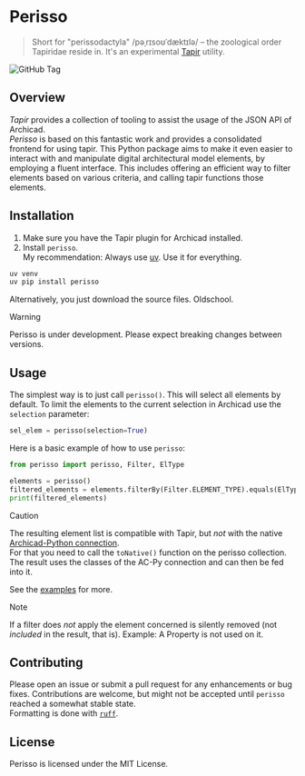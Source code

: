 # Perisso
> Short for "perissodactyla" /pəˌrɪsoʊˈdæktɪlə/ – the zoological order Tapiridae reside in.
> It's an experimental [Tapir](https://github.com/ENZYME-APD/tapir-archicad-automation) utility.  

![GitHub Tag](https://img.shields.io/github/v/tag/runxel/perisso)


## Overview
_Tapir_ provides a collection of tooling to assist the usage of the JSON API of Archicad.  
_Perisso_ is based on this fantastic work and provides a consolidated frontend for using tapir. This Python package aims to make it even easier to interact with and manipulate digital architectural model elements, by employing a fluent interface. This includes offering an efficient way to filter elements based on various criteria, and calling tapir functions those elements.


## Installation

1. Make sure you have the Tapir plugin for Archicad installed.
2. Install `perisso`.  
My recommendation: Always use [uv](https://docs.astral.sh/uv/). Use it for everything.

```bash
uv venv
uv pip install perisso
```

Alternatively, you just download the source files. Oldschool.


> [!WARNING]  
> Perisso is under development. Please expect breaking changes between versions.


## Usage

The simplest way is to just call `perisso()`. This will select all elements by default. To limit the elements to the current selection in Archicad use the `selection` parameter:
```python
sel_elem = perisso(selection=True)
```

Here is a basic example of how to use `perisso`:

```python
from perisso import perisso, Filter, ElType

elements = perisso()
filtered_elements = elements.filterBy(Filter.ELEMENT_TYPE).equals(ElType.COLUMN).get()
print(filtered_elements)
```

> [!CAUTION]
> The resulting element list is compatible with Tapir, but _not_ with the native [Archicad-Python connection](https://pypi.org/project/archicad/).  
For that you need to call the `toNative()` function on the perisso collection. The result uses the classes of the AC-Py connection and can then be fed into it.


See the [examples](https://github.com/runxel/perisso/tree/main/examples) for more.


> [!NOTE]  
> If a filter does _not_ apply the element concerned is silently removed (not _included_ in the result, that is). Example: A Property is not used on it.


## Contributing

Please open an issue or submit a pull request for any enhancements or bug fixes. Contributions are welcome, but might not be accepted until `perisso` reached a somewhat stable state.  
Formatting is done with [`ruff`](https://astral.sh/ruff).


## License

Perisso is licensed under the MIT License.
